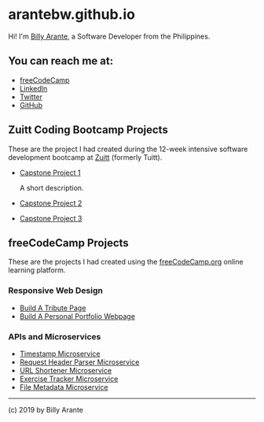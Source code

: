# arantebw.github.io

Hi! I'm [Billy Arante](https://arantebw.github.io/build-a-personal-portfolio-webpage/), a Software Developer from the Philippines.

## You can reach me at:  

- [freeCodeCamp](https://www.freecodecamp.org/arantebw)
- [LinkedIn](https://www.linkedin.com/in/billyarante/)
- [Twitter](https://twitter.com/arantebw)
- [GitHub](https://github.com/arantebw)

## Zuitt Coding Bootcamp Projects

These are the project I had created during the 12-week intensive software development bootcamp at [Zuitt](https://zuitt.co/) (formerly Tuitt).

- [Capstone Project 1](#)

  A short description.
  
- [Capstone Project 2](#)
- [Capstone Project 3](#)

## freeCodeCamp Projects

These are the projects I had created using the [freeCodeCamp.org](#) online learning platform.

### Responsive Web Design

- [Build A Tribute Page](https://arantebw.github.io/build-a-tribute-page/)
- [Build A Personal Portfolio Webpage](https://arantebw.github.io/build-a-personal-portfolio-webpage/)

### APIs and Microservices

- [Timestamp Microservice](#)
- [Request Header Parser Microservice](#)
- [URL Shortener Microservice](#)
- [Exercise Tracker Microservice](#)
- [File Metadata Microservice](#)

---
(c) 2019 by Billy Arante
